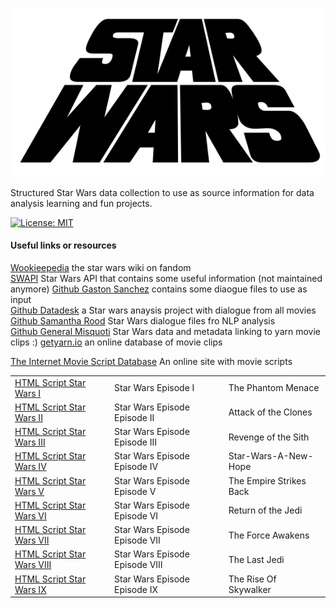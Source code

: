 ![alt text](images/Star_wars_1977_us.svg "Title")

Structured Star Wars data collection to use as source information for data analysis learning and fun projects.

[![License: MIT](https://img.shields.io/badge/License-MIT-yellow.svg)](https://opensource.org/licenses/MIT)

#### Useful links or resources  
[Wookieepedia](https://starwars.fandom.com/wiki/Main_Page)  the star wars wiki on fandom  
[SWAPI](https://swapi.dev/about)  Star Wars API that contains some useful information (not maintained anymore)
[Github Gaston Sanchez](https://github.com/gastonstat/StarWars) contains some diaogue files to use as input  
[Github Datadesk](https://github.com/datadesk/star-wars-analysis) a Star wars anaysis project with dialogue from all movies  
[Github Samantha Rood](https://github.com/samrood/star_wars_dialogue) Star Wars dialogue files fro NLP analysis  
[Github General Misquoti](https://github.com/GeneralMisquoti/star-wars-prequels-dialogues) Star Wars data and metadata linking to yarn movie clips :)
[getyarn.io](https://getyarn.io/)  an online database of movie clips  
  
[The Internet Movie Script Database](https://imsdb.com/) An online site with movie scripts  
<table>
<tr>
<td><a href=https://imsdb.com/scripts/Star-Wars-The-Phantom-Menace.html>HTML Script Star Wars I</a></td>
<td>Star Wars Episode I</td>
<td>The Phantom Menace</td>
</tr>
<tr>
<td><a href=https://imsdb.com/scripts/Star-Wars-Attack-of-the-Clones.html>HTML Script Star Wars II</a></td>
<td>Star Wars Episode Episode II</td>
<td>Attack of the Clones</td>
</tr>
<tr>
<tr>
<td><a href=https://imsdb.com/scripts/Star-Wars-Revenge-of-the-Sith.html>HTML Script Star Wars III</a></td>
<td>Star Wars Episode Episode III</td>
<td>Revenge of the Sith</td>
</tr>
<tr>
<td><a href=https://imsdb.com/scripts/Star-Wars-A-New-Hope.html>HTML Script Star Wars IV</a></td>
<td>Star Wars Episode Episode IV</td>
<td>Star-Wars-A-New-Hope</td>
</tr>
<tr>
<td><a href=https://imsdb.com/scripts/Star-Wars-The-Empire-Strikes-Back.html>HTML Script Star Wars V</a></td>
<td>Star Wars Episode Episode V</td>
<td>The Empire Strikes Back</td>
</tr>
<tr>
<td><a href=https://imsdb.com/scripts/Star-Wars-Return-of-the-Jedi.html>HTML Script Star Wars VI</a></td>
<td>Star Wars Episode Episode VI</td>
<td>Return of the Jedi</td>
</tr>
<tr>
<td><a href=https://imsdb.com/scripts/Star-Wars-The-Force-Awakens.html>HTML Script Star Wars VII</a></td>
<td>Star Wars Episode Episode VII</td>
<td>The Force Awakens</td>
</tr>
<tr>
<td><a href=#>HTML Script Star Wars VIII</a></td>
<td>Star Wars Episode Episode VIII</td>
<td>The Last Jedi</td>
</tr>
<tr>
<td><a href=#>HTML Script Star Wars IX</a></td>
<td>Star Wars Episode Episode IX</td>
<td>The Rise Of Skywalker</td>
</tr>
</table>

